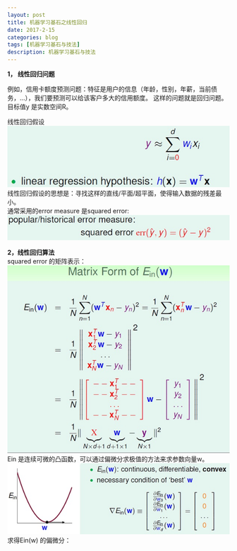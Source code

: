 ```yaml
---
layout: post
title: 机器学习基石之线性回归
date: 2017-2-15
categories: blog
tags: [机器学习基石与技法]
description: 机器学习基石与技法
---
```



**1， 线性回归问题**       

例如，信用卡额度预测问题：特征是用户的信息（年龄，性别，年薪，当前债务，...），我们要预测可以给该客户多大的信用额度。 这样的问题就是回归问题。
目标值y 是实数空间R。     

线性回归假设
![](https://raw.githubusercontent.com/whuhan2013/myImage/master/foundation/chapter9/p1.jpg)
线性回归假设的思想是：寻找这样的直线/平面/超平面，使得输入数据的残差最小。           
通常采用的error measure 是squared error:         
![](https://raw.githubusercontent.com/whuhan2013/myImage/master/foundation/chapter9/p2.jpg)


**2，线性回归算法**        
squared error 的矩阵表示：        
![](https://raw.githubusercontent.com/whuhan2013/myImage/master/foundation/chapter9/p3.jpg)
Ein 是连续可微的凸函数，可以通过偏微分求极值的方法来求参数向量w。        
![](https://raw.githubusercontent.com/whuhan2013/myImage/master/foundation/chapter9/p4.jpg)
求得Ein(w) 的偏微分：      
